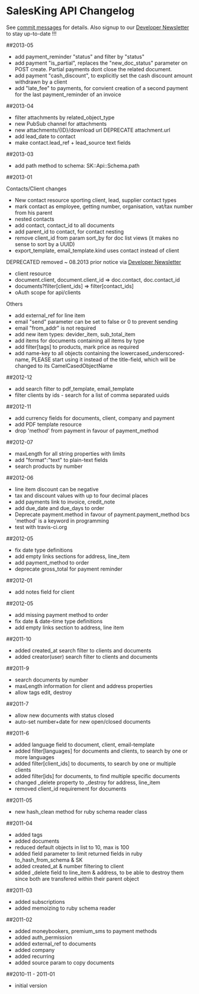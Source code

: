 # SalesKing API Changelog

See [commit messages](https://github.com/salesking/sk_api_schema/commits/) for details.
Also signup to our [Developer Newsletter](http://www.salesking.eu/dev/newsletter/) to stay up-to-date !!!

##2013-05

* add payment_reminder "status" and filter by "status"
* add payment "is_partial", replaces the "new_doc_status" parameter on POST create. Partial payments dont close the related document.
* add payment "cash_discount", to explicitly set the cash discount amount withdrawn by a client
* add "late_fee" to payments, for convient creation of a second payment for the last payment_reminder of an invoice

##2013-04

* filter attachments by related_object_type
* new PubSub channel for attachments
* new attachments/{ID}/download url DEPRECATE attachment.url
* add lead_date to contact
* make contact.lead_ref + lead_source text fields

##2013-03

* add path method to schema: SK::Api::Schema.path

##2013-01

Contacts/Client changes
* New contact resource sporting client, lead, supplier contact types
* mark contact as employee, getting number, organisation, vat/tax number from his parent
* nested contacts
* add contact, contact_id to all documents
* add parent_id to contact, for contact nesting
* remove client_id from param sort_by for doc list views (it makes no sense to sort by a UUID)
* export_template, email_template.kind uses contact instead of client

DEPRECATED removed ~ 08.2013 prior notice via [Developer Newsletter](http://www.salesking.eu/dev/newsletter/)
* client resource
* document.client, document.client_id => doc.contact, doc.contact_id
* documents?filter\[client_ids] => filter\[contact_ids]
* oAuth scope for api/clients

Others
* add external_ref for line item
* email "send" parameter can be set to false or 0 to prevent sending
* email "from_addr" is not required
* add new item types: devider_item, sub_total_item
* add items for documents containing all items by type
* add filter\[tags] to products, mark price as required
* add name-key to all objects containing the lowercased_underscored-name, PLEASE start using it instead of the title-field, which will be changed to its CamelCasedObjectName

##2012-12
* add search filter to pdf_template, email_template
* filter clients by ids - search for a list of comma separated uuids

##2012-11
* add currency fields for documents, client, company and payment
* add PDF template resource
* drop 'method' from payment in favour of payment_method

##2012-07
* maxLength for all string properties with limits
* add "format":"text" to plain-text fields
* search products by number

##2012-06
* line item discount can be negative
* tax and discount values with up to four decimal places
* add payments link to invoice, credit_note
* add due_date and due_days to order
* Deprecate payment.method in favour of payment.payment_method bcs 'method' is a keyword in programming
* test with travis-ci.org

##2012-05
* fix date type definitions
* add empty links sections for address, line_item
* add payment_method to order
* deprecate gross_total for payment reminder

##2012-01
* add notes field for client

##2012-05

* add missing payment method to order
* fix date & date-time type definitions
* add empty links section to address, line item

##2011-10
* added created_at search filter to clients and documents
* added creator(user) search filter to clients and documents

##2011-9
* search documents by number
* maxLength information for client and address properties
* allow tags edit, destroy

##2011-7
* allow new documents with status closed
* auto-set number+date for new open/closed documents

##2011-6
* added language field to document, client, email-template
* added filter\[languages] for documents and clients, to search by one or more languages
* added filter\[client_ids] to documents, to search by one or multiple clients
* added filter\[ids] for documents, to find multiple specific documents
* changed _delete property to _destroy for address, line_item
* removed client_id requirement for documents

##2011-05
* new hash_clean method for ruby schema reader class

##2011-04
* added tags
* added documents
* reduced default objects in list to 10, max is 100
* added field parameter to limit returned fields in ruby to_hash_from_schema & SK
* added created_at & number filtering to client
* added _delete field to line_item & address, to be able to destroy them since both are transfered within their parent object

##2011-03
* added subscriptions
* added memoizing to ruby schema reader

##2011-02
* added moneybookers, premium_sms to payment methods
* added auth_permission
* added external_ref to documents
* added company
* added recurring
* added source param to copy documents

##2010-11 - 2011-01
* initial version
